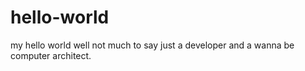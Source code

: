# hello-world
my hello world 
well not much to say just a developer and a wanna be computer architect.
